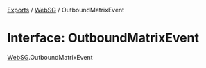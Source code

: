 [Exports](../modules.md) / [WebSG](../modules/websg) / OutboundMatrixEvent

# Interface: OutboundMatrixEvent

[WebSG](../modules/WebSG.md).OutboundMatrixEvent
